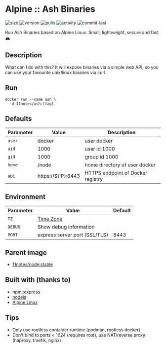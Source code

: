 # Alpine :: Ash Binaries
![size](https://img.shields.io/docker/image-size/11notes/ash/amd64-0.1.0?color=0eb305) ![version](https://img.shields.io/docker/v/11notes/ash/amd64-0.1.0?color=eb7a09) ![pulls](https://img.shields.io/docker/pulls/11notes/ash?color=2b75d6) ![activity](https://img.shields.io/github/commit-activity/m/11notes/docker-ash?color=c91cb8) ![commit-last](https://img.shields.io/github/last-commit/11notes/docker-ash?color=c91cb8)

Run Ash Binaries based on Alpine Linux. Small, lightweight, secure and fast 🏔️

## Description
What can I do with this? It will expose binaries via a simple web API, so you can use your favourite unix/linux binaries via curl.

## Run
```shell
docker run --name ash \
  -d 11notes/ash:[tag]
```

## Defaults
| Parameter | Value | Description |
| --- | --- | --- |
| `user` | docker | user docker |
| `uid` | 1000 | user id 1000 |
| `gid` | 1000 | group id 1000 |
| `home` | /node | home directory of user docker |
| `api` | https://${IP}:8443 | HTTPS endpoint of Docker registry |

## Environment
| Parameter | Value | Default |
| --- | --- | --- |
| `TZ` | [Time Zone](https://en.wikipedia.org/wiki/List_of_tz_database_time_zones) | |
| `DEBUG` | Show debug information | |
| `PORT` | express server port (SSL/TLS) | 8443 |

## Parent image
* [11notes/node:stable](https://hub.docker.com/r/11notes/node)

## Built with (thanks to)
* [npm::express](https://www.npmjs.com/package/express)
* [nodejs](https://nodejs.org/en)
* [Alpine Linux](https://alpinelinux.org)

## Tips
* Only use rootless container runtime (podman, rootless docker)
* Don't bind to ports < 1024 (requires root), use NAT/reverse proxy (haproxy, traefik, nginx)